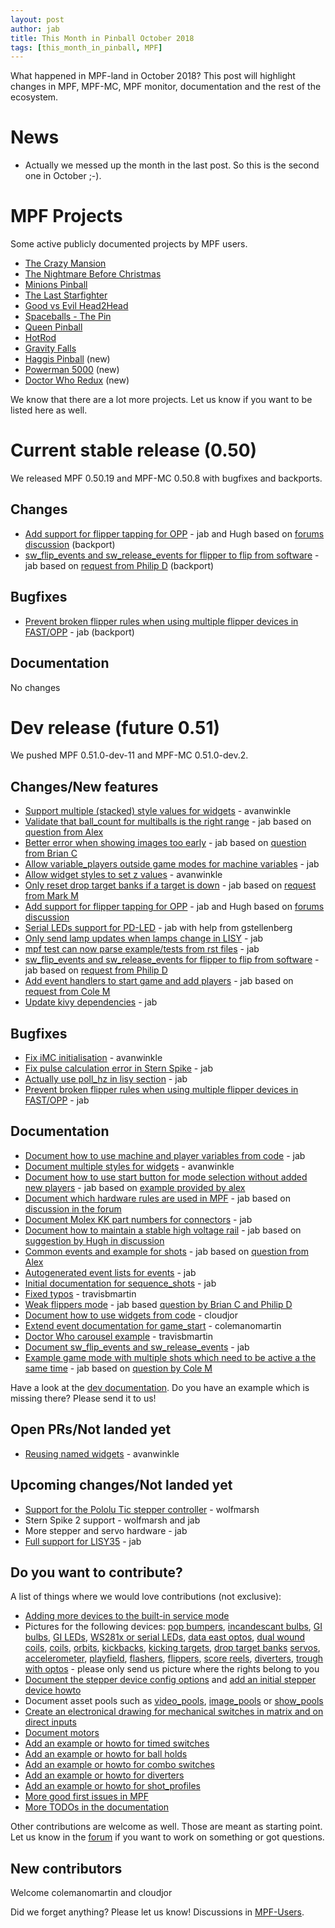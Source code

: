 ```yaml
---
layout: post
author: jab
title: This Month in Pinball October 2018
tags: [this_month_in_pinball, MPF]
---
```

What happened in MPF-land in October 2018?
This post will highlight changes in MPF, MPF-MC, MPF monitor, documentation
and the rest of the ecosystem.

# News

* Actually we messed up the month in the last post. So this is the second one in October ;-).

# MPF Projects

Some active publicly documented projects by MPF users.

* [The Crazy Mansion](https://pinside.com/pinball/forum/topic/the-crazy-mansion-by-the-pinball-amigos)
* [The Nightmare Before Christmas](https://pinside.com/pinball/forum/topic/the-nightmare-before-christmas)
* [Minions Pinball](https://pinside.com/pinball/forum/topic/we-are-building-a-minions-pinball-updates-every-friday)
* [The Last Starfighter](https://pinside.com/pinball/forum/topic/southern-california-homebrew-anyone-interested/)
* [Good vs Evil Head2Head](https://pinside.com/pinball/forum/topic/head2head-custom-pinball-machine-good-vs-evil)
* [Spaceballs - The Pin](https://pinside.com/pinball/forum/topic/spaceballs-the-pin/)
* [Queen Pinball](https://pinside.com/pinball/forum/topic/flash-retheme-project/)
* [HotRod](https://pinside.com/pinball/forum/topic/gottlieb-hot-rod-a-tribute-to-classic-em-pinball)
* [Gravity Falls](https://pinside.com/pinball/forum/topic/gravity-falls)
* [Haggis Pinball](https://www.youtube.com/watch?v=Qezv5beKBqM) (new)
* [Powerman 5000](https://github.com/travisbmartin/powerman) (new)
* [Doctor Who Redux](https://github.com/travisbmartin/doctorwho) (new)

We know that there are a lot more projects. Let us know if you want to be listed here as well.

# Current stable release (0.50)

We released MPF 0.50.19 and MPF-MC 0.50.8 with bugfixes and backports.

## Changes

* [Add support for flipper tapping for OPP](https://github.com/missionpinball/mpf/pull/1238) - jab and Hugh based on [forums discussion](https://groups.google.com/forum/#!topic/mpf-users/pKfmv_lmuDc) (backport)
* [sw_flip_events and sw_release_events for flipper to flip from software](https://github.com/missionpinball/mpf/commit/5f84feb6ddc1e1fcdb491f57d38dc8b3c7e8e681) - jab based on [request from Philip D](https://groups.google.com/forum/#!topic/mpf-users/76BQAtIfsZc) (backport)

## Bugfixes

* [Prevent broken flipper rules when using multiple flipper devices in FAST/OPP](https://github.com/missionpinball/mpf/commit/a0162f9ea35abf92a4131ce4f7fa9965b8e5743b) - jab (backport)

## Documentation

No changes

# Dev release (future 0.51)

We pushed MPF 0.51.0-dev-11 and MPF-MC 0.51.0-dev.2.

## Changes/New features

* [Support multiple (stacked) style values for widgets](https://github.com/missionpinball/mpf-mc/pull/349) - avanwinkle
* [Validate that ball_count for multiballs is the right range](https://github.com/missionpinball/mpf/pull/1229) - jab based on [question from Alex](https://groups.google.com/forum/#!topic/mpf-users/jQTwpofBysA)
* [Better error when showing images too early](https://github.com/missionpinball/mpf-mc/pull/350) - jab based on [question from Brian C](https://groups.google.com/forum/#!topic/mpf-users/iMivocg70BQ)
* [Allow variable_players outside game modes for machine variables](https://github.com/missionpinball/mpf/pull/1231) - jab
* [Allow widget styles to set z values](https://github.com/missionpinball/mpf-mc/pull/351) - avanwinkle
* [Only reset drop target banks if a target is down](https://github.com/missionpinball/mpf/pull/1236) - jab based on [request from Mark M](https://groups.google.com/forum/#!topic/mpf-users/kHq3dM1PMyo)
* [Add support for flipper tapping for OPP](https://github.com/missionpinball/mpf/pull/1238) - jab and Hugh based on [forums discussion](https://groups.google.com/forum/#!topic/mpf-users/pKfmv_lmuDc)
* [Serial LEDs support for PD-LED](https://github.com/missionpinball/mpf/pull/1239) - jab with help from gstellenberg
* [Only send lamp updates when lamps change in LISY](https://github.com/missionpinball/mpf/commit/a4cd700c488f9290bd4a62cb198d188d75c30da2) - jab
* [mpf test can now parse example/tests from rst files](https://github.com/missionpinball/mpf/commit/89f05214e22bce03b7bcb2047600a11f338053ab) - jab
* [sw_flip_events and sw_release_events for flipper to flip from software](https://github.com/missionpinball/mpf/commit/9a1e6c0f41ccf53645d02804dd0f66eb387a1ee8) - jab based on [request from Philip D](https://groups.google.com/forum/#!topic/mpf-users/76BQAtIfsZc)
* [Add event handlers to start game and add players](https://github.com/missionpinball/mpf/pull/1244) - jab based on [request from Cole M](https://groups.google.com/forum/#!topic/mpf-users/vuUJMdSI2_A)
* [Update kivy dependencies](https://github.com/missionpinball/mpf-mc/pull/354) - jab

## Bugfixes

* [Fix iMC initialisation](https://github.com/missionpinball/mpf-mc/pull/352) - avanwinkle
* [Fix pulse calculation error in Stern Spike](https://github.com/missionpinball/mpf/commit/09f236a40b462cc7e3ea5b7043831b0b8ff1badf) - jab
* [Actually use poll_hz in lisy section](https://github.com/missionpinball/mpf/pull/1240) - jab
* [Prevent broken flipper rules when using multiple flipper devices in FAST/OPP](https://github.com/missionpinball/mpf/commit/16b1a5dc5fd4d3f25764f27e9a0043e1c99f4144) - jab

## Documentation

* [Document how to use machine and player variables from code](https://github.com/missionpinball/mpf/pull/1232) - jab
* [Document multiple styles for widgets](https://github.com/missionpinball/mpf-docs/pull/180) - avanwinkle
* [Document how to use start button for mode selection without added new players](https://github.com/missionpinball/mpf-docs/commit/946426c043a34af7cccd48027fa06fa658799019) - jab based on [example provided by alex](https://groups.google.com/forum/#!topic/mpf-users/e3emzNIxZp0)
* [Document which hardware rules are used in MPF](https://github.com/missionpinball/mpf-docs/commit/d9d95dd66795e2301731eacbc7e1bb7932374f99) - jab based on [discussion in the forum](https://groups.google.com/forum/#!topic/mpf-users/pKfmv_lmuDc)
* [Document Molex KK part numbers for connectors](https://github.com/missionpinball/mpf-docs/commit/4214b32a82f9b4115a6ce831c57ce315fc536578) - jab
* [Document how to maintain a stable high voltage rail](https://github.com/missionpinball/mpf-docs/commit/c1eada55c0c52b009a18b2d5d14431d4d6fce6d6) - jab based on [suggestion by Hugh in discussion](https://groups.google.com/forum/#!topic/mpf-users/7-E62qVTkGA)
* [Common events and example for shots](https://github.com/missionpinball/mpf-docs/commit/2a9a918f6469f9b7b34d08348184fc4925ede93b) - jab based on [question from Alex](https://groups.google.com/forum/#!topic/mpf-users/-BUnwqkcIBE)
* [Autogenerated event lists for events](https://github.com/missionpinball/mpf-docs/commit/08bcd6ae2f11ef4f762976d041338f654c2fe33c) - jab
* [Initial documentation for sequence_shots](https://github.com/missionpinball/mpf-docs/commit/c5fe46c93b3f27bd588d305cf194ddbe201d808c) - jab
* [Fixed typos](https://github.com/missionpinball/mpf-docs/pull/181) - travisbmartin
* [Weak flippers mode](https://github.com/missionpinball/mpf-docs/commit/e13d593671e9e523f78e964ee655a00cae9dad34) - jab based [question by Brian C and Philip D](https://groups.google.com/forum/#!topic/mpf-users/51HrIM0IQrI)
* [Document how to use widgets from code](https://github.com/missionpinball/mpf/pull/1243) - cloudjor
* [Extend event documentation for game_start](https://github.com/missionpinball/mpf/pull/1242) - colemanomartin
* [Doctor Who carousel example](https://github.com/missionpinball/mpf-docs/pull/183) - travisbmartin
* [Document sw_flip_events and sw_release_events](https://github.com/missionpinball/mpf-docs/commit/96f0fc5158a5e12d21dffdb12760d64ed3f2b069) - jab
* [Example game mode with multiple shots which need to be active a the same time](https://github.com/missionpinball/mpf-docs/commit/d6cf7fb5b43844a0425837bb677f473055f213b2) - jab based on [question by Cole M](https://groups.google.com/forum/#!topic/mpf-users/QnJ_1Hkd-Mk)

Have a look at the [dev documentation](http://docs.missionpinball.org/en/dev/).
Do you have an example which is missing there? Please send it to us!

## Open PRs/Not landed yet

* [Reusing named widgets](https://github.com/missionpinball/mpf-mc/pull/353) - avanwinkle

## Upcoming changes/Not landed yet

* [Support for the Pololu Tic stepper controller](https://github.com/missionpinball/mpf/issues/1217) - wolfmarsh
* Stern Spike 2 support - wolfmarsh and jab
* More stepper and servo hardware - jab
* [Full support for LISY35](https://github.com/missionpinball/mpf/issues/1218) - jab

## Do you want to contribute?

A list of things where we would love contributions (not exclusive):

* [Adding more devices to the built-in service mode](https://github.com/missionpinball/mpf/issues/693)
* Pictures for the following devices: [pop bumpers](http://docs.missionpinball.org/en/dev/mechs/pop_bumpers/index.html),
  [incandescant bulbs](http://docs.missionpinball.org/en/dev/mechs/lights/matrix_lights.html),
  [GI bulbs](http://docs.missionpinball.org/en/dev/mechs/lights/gis.html),
  [GI LEDs](http://docs.missionpinball.org/en/dev/mechs/lights/gis.html),
  [WS281x or serial LEDs](http://docs.missionpinball.org/en/dev/mechs/lights/leds.html),
  [data east optos](docs.missionpinball.org/en/dev/mechs/switches/optos.html),
  [dual wound coils](http://docs.missionpinball.org/en/dev/mechs/coils/dual_wound_coils.html),
  [coils](http://docs.missionpinball.org/en/dev/mechs/coils/index.html),
  [orbits](http://docs.missionpinball.org/en/dev/mechs/loops/index.html),
  [kickbacks](http://docs.missionpinball.org/en/dev/mechs/kickbacks/index.html),
  [kicking targets](http://docs.missionpinball.org/en/dev/mechs/targets/kicking_targets/index.html),
  [drop target banks](http://docs.missionpinball.org/en/dev/mechs/targets/drop_targets/drop_target_bank.html)
  [servos](http://docs.missionpinball.org/en/dev/mechs/servos/index.html),
  [accelerometer](http://docs.missionpinball.org/en/dev/mechs/accelerometers/index.html),
  [playfield](http://docs.missionpinball.org/en/dev/mechs/playfields/index.html),
  [flashers](http://docs.missionpinball.org/en/dev/mechs/lights/flashers.html),
  [flippers](http://docs.missionpinball.org/en/dev/mechs/flippers/index.html),
  [score reels](http://docs.missionpinball.org/en/dev/mechs/score_reels/index.html),
  [diverters](http://docs.missionpinball.org/en/dev/mechs/diverters/index.html),
  [trough with optos](http://docs.missionpinball.org/en/dev/mechs/troughs/index.html) - please only send us picture where the rights belong to you
* [Document the stepper device config options](http://docs.missionpinball.org/en/dev/config/steppers.html) and [add an initial stepper device howto](http://docs.missionpinball.org/en/dev/mechs/steppers/index.html)
* Document asset pools such as [video_pools](http://docs.missionpinball.org/en/dev/config/video_pools.html), [image_pools](http://docs.missionpinball.org/en/dev/config/image_pools.html) or [show_pools](http://docs.missionpinball.org/en/dev/config/show_pools.html)
* [Create an electronical drawing for mechanical switches in matrix and on direct inputs](http://docs.missionpinball.org/en/dev/mechs/switches/mechanical_switches.html)
* [Document motors](http://docs.missionpinball.org/en/dev/mechs/motors/index.html)
* [Add an example or howto for timed switches](http://docs.missionpinball.org/en/dev/game_logic/timed_switches/index.html)
* [Add an example or howto for ball holds](http://docs.missionpinball.org/en/dev/game_logic/ball_holds/index.html)
* [Add an example or howto for combo switches](http://docs.missionpinball.org/en/dev/game_logic/combo_switches/index.html)
* [Add an example or howto for diverters](http://docs.missionpinball.org/en/dev/mechs/diverters/index.html)
* [Add an example or howto for shot_profiles](http://docs.missionpinball.org/en/dev/game_logic/shots/shot_profiles.html)
* [More good first issues in MPF](https://github.com/missionpinball/mpf/issues?q=is%3Aissue+is%3Aopen+label%3A%22good+first+issue%22)
* [More TODOs in the documentation](http://docs.missionpinball.org/en/dev/search.html?q=help_us_to_write_it&check_keywords=yes&area=default)

Other contributions are welcome as well.
Those are meant as starting point.
Let us know in the [forum](https://groups.google.com/forum/#!forum/mpf-users)
if you want to work on something or got questions.

## New contributors

Welcome colemanomartin and cloudjor

Did we forget anything? Please let us know!
Discussions in [MPF-Users](https://groups.google.com/forum/#!forum/mpf-users).
